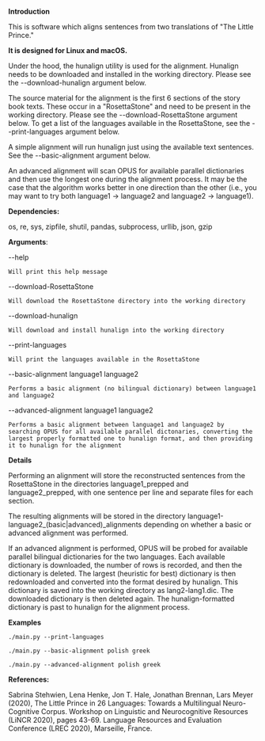 <b>Introduction</b>

This is software which aligns sentences from two translations of "The Little Prince." 

<b>It is designed for Linux and macOS.</b>

Under the hood, the hunalign utility is used for the alignment. Hunalign needs to be downloaded and installed in the working directory. Please see the --download-hunalign argument below. 

The source material for the alignment is the first 6 sections of the story book texts. These occur in a "RosettaStone" and need to be present in the working directory. Please see the --download-RosettaStone argument below. To get a list of the languages available in the RosettaStone, see the --print-languages argument below.  

A simple alignment will run hunalign just using the available text sentences. See the --basic-alignment argument below.

An advanced alignment will scan OPUS for available parallel dictionaries and then use the longest one during the alignment process. It may be the case that the algorithm works better in one direction than the other (i.e., you may want to try both language1 -> language2 and language2 -> language1).



<b>Dependencies:</b>

os, re, sys, zipfile, shutil, pandas, subprocess, urllib, json, gzip



<b>Arguments</b>:

--help 

	Will print this help message

--download-RosettaStone

	Will download the RosettaStone directory into the working directory

--download-hunalign

	Will download and install hunalign into the working directory

--print-languages 

	Will print the languages available in the RosettaStone

--basic-alignment language1 language2

	Performs a basic alignment (no bilingual dictionary) between language1 and language2


--advanced-alignment language1 language2

	Performs a basic alignment between language1 and language2 by searching OPUS for all available parallel dictonaries, converting the largest properly formatted one to hunalign format, and then providing it to hunalign for the alignment


<b>Details</b>

Performing an alignment will store the reconstructed sentences from the RosettaStone in the directories language1_prepped and language2_prepped, with one sentence per line and separate files for each section.

The resulting alignments will be stored in the directory language1-language2_(basic|advanced)\_alignments depending on whether a basic or advanced alignment was performed.

If an advanced alignment is performed, OPUS will be probed for available parallel bilingual dictionaries for the two languages. Each available dictionary is downloaded, the number of rows is recorded, and then the dictionary is deleted. The largest (heuristic for best) dictionary is then redownloaded and converted into the format desired by hunalign. This dictionary is saved into the working directory as lang2-lang1.dic. The downloaded dictionary is then deleted again. The hunalign-formatted dictionary is past to hunalign for the alignment process.


<b>Examples</b>

	./main.py --print-languages

	./main.py --basic-alignment polish greek

	./main.py --advanced-alignment polish greek


<b>References:</b>

Sabrina Stehwien, Lena Henke, Jon T. Hale, Jonathan Brennan, Lars Meyer (2020),
The Little Prince in 26 Languages: Towards a Multilingual Neuro-Cognitive Corpus.
Workshop on Linguistic and Neurocognitive Resources (LiNCR 2020), pages 43-69.
Language Resources and Evaluation Conference (LREC 2020), Marseille, France.



